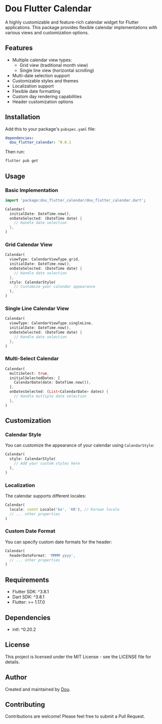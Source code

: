 <!--
This README describes the package. If you publish this package to pub.dev,
this README's contents appear on the landing page for your package.

For information about how to write a good package README, see the guide for
[writing package pages](https://dart.dev/tools/pub/writing-package-pages).

For general information about developing packages, see the Dart guide for
[creating packages](https://dart.dev/guides/libraries/create-packages)
and the Flutter guide for
[developing packages and plugins](https://flutter.dev/to/develop-packages).
-->

# Dou Flutter Calendar

A highly customizable and feature-rich calendar widget for Flutter applications. This package provides flexible calendar implementations with various views and customization options.

## Features

- Multiple calendar view types:
  - Grid view (traditional month view)
  - Single line view (horizontal scrolling)
- Multi-date selection support
- Customizable styles and themes
- Localization support
- Flexible date formatting
- Custom day rendering capabilities
- Header customization options

## Installation

Add this to your package's `pubspec.yaml` file:

```yaml
dependencies:
  dou_flutter_calendar: ^0.0.1
```

Then run:

```bash
flutter pub get
```

## Usage

### Basic Implementation

```dart
import 'package:dou_flutter_calendar/dou_flutter_calendar.dart';

Calendar(
  initialDate: DateTime.now(),
  onDateSelected: (DateTime date) {
    // Handle date selection
  },
)
```

### Grid Calendar View

```dart
Calendar(
  viewType: CalendarViewType.grid,
  initialDate: DateTime.now(),
  onDateSelected: (DateTime date) {
    // Handle date selection
  },
  style: CalendarStyle(
    // Customize your calendar appearance
  ),
)
```

### Single Line Calendar View

```dart
Calendar(
  viewType: CalendarViewType.singleLine,
  initialDate: DateTime.now(),
  onDateSelected: (DateTime date) {
    // Handle date selection
  },
)
```

### Multi-Select Calendar

```dart
Calendar(
  multiSelect: true,
  initialSelectedDates: [
    CalendarDate(date: DateTime.now()),
  ],
  onDatesSelected: (List<CalendarDate> dates) {
    // Handle multiple date selection
  },
)
```

## Customization

### Calendar Style

You can customize the appearance of your calendar using `CalendarStyle`:

```dart
Calendar(
  style: CalendarStyle(
    // Add your custom styles here
  ),
)
```

### Localization

The calendar supports different locales:

```dart
Calendar(
  locale: const Locale('ko', 'KR'), // Korean locale
  // ... other properties
)
```

### Custom Date Format

You can specify custom date formats for the header:

```dart
Calendar(
  headerDateFormat: 'MMMM yyyy',
  // ... other properties
)
```

## Requirements

- Flutter SDK: ^3.8.1
- Dart SDK: ^3.8.1
- Flutter: >= 1.17.0

## Dependencies

- intl: ^0.20.2

## License

This project is licensed under the MIT License - see the LICENSE file for details.

## Author

Created and maintained by [Dou](https://dou.so).

## Contributing

Contributions are welcome! Please feel free to submit a Pull Request.

